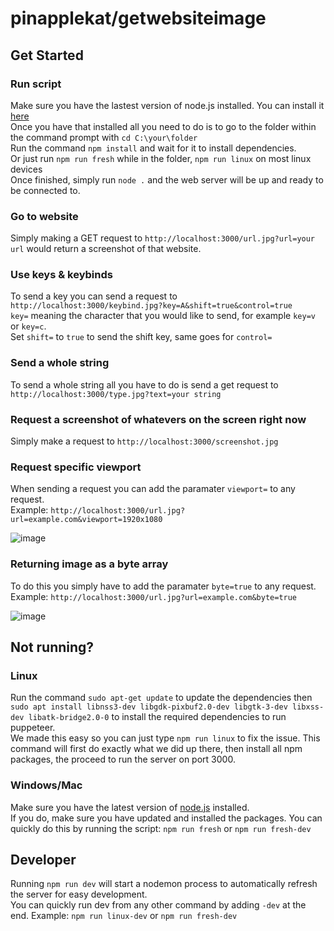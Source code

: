 # pinapplekat/getwebsiteimage
## Get Started
### Run script
Make sure you have the lastest version of node.js installed. You can install it [here](https://nodejs.org/)  
Once you have that installed all you need to do is to go to the folder within the command prompt with `cd C:\your\folder`  
Run the command `npm install` and wait for it to install dependencies.  
Or just run `npm run fresh` while in the folder, `npm run linux` on most linux devices  
Once finished, simply run `node .` and the web server will be up and ready to be connected to.
### Go to website
Simply making a GET request to `http://localhost:3000/url.jpg?url=your url` would return a screenshot of that website.
### Use keys & keybinds
To send a key you can send a request to `http://localhost:3000/keybind.jpg?key=A&shift=true&control=true`  
`key=` meaning the character that you would like to send, for example `key=v` or `key=c`.  
Set `shift=` to `true` to send the shift key, same goes for `control=`
### Send a whole string
To send a whole string all you have to do is send a get request to `http://localhost:3000/type.jpg?text=your string`
### Request a screenshot of whatevers on the screen right now
Simply make a request to `http://localhost:3000/screenshot.jpg`
### Request specific viewport
When sending a request you can add the paramater `viewport=` to any request.  
Example: `http://localhost:3000/url.jpg?url=example.com&viewport=1920x1080`  

![image](https://user-images.githubusercontent.com/58854416/228946407-487c88e2-5e5d-470e-ab70-c58a4ea4d272.png)  

### Returning image as a byte array
To do this you simply have to add the paramater `byte=true` to any request.  
Example: `http://localhost:3000/url.jpg?url=example.com&byte=true`  

![image](https://user-images.githubusercontent.com/58854416/228943631-c0efe662-a108-4c13-b6f9-32b232d5af86.png)  

## Not running?
### Linux
Run the command `sudo apt-get update` to update the dependencies then `sudo apt install libnss3-dev libgdk-pixbuf2.0-dev libgtk-3-dev libxss-dev libatk-bridge2.0-0` to install the required dependencies to run puppeteer.  
We made this easy so you can just type `npm run linux` to fix the issue. This command will first do exactly what we did up there, then install all npm packages, the proceed to run the server on port 3000.
### Windows/Mac
Make sure you have the latest version of [node.js](https://nodejs.org/) installed.  
If you do, make sure you have updated and installed the packages. You can quickly do this by running the script: `npm run fresh` or `npm run fresh-dev`   
## Developer
Running `npm run dev` will start a nodemon process to automatically refresh the server for easy development.  
You can quickly run dev from any other command by adding `-dev` at the end. Example: `npm run linux-dev` or `npm run fresh-dev`
